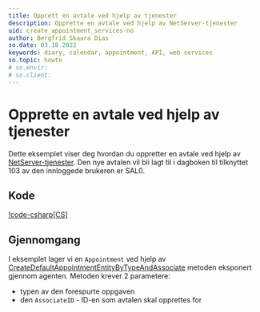 ```yaml
---
title: Opprett en avtale ved hjelp av tjenester
description: Opprette en avtale ved hjelp av NetServer-tjenester
uid: create_appointment_services-no
author: Bergfrid Skaara Dias
so.date: 03.18.2022
keywords: diary, calendar, appointment, API, web services
so.topic: howto
# so.envir:
# so.client:
---
```


# Opprette en avtale ved hjelp av tjenester

Dette eksemplet viser deg hvordan du oppretter en avtale ved hjelp av [NetServer-tjenester][1]. Den nye avtalen vil bli lagt til i dagboken til tilknyttet 103 av den innloggede brukeren er SAL0.

## Kode

[!code-csharp[CS]](includes/create-apt-services.cs)

## Gjennomgang

I eksemplet lager vi en `Appointment` ved hjelp av [CreateDefaultAppointmentEntityByTypeAndAssociate][2] metoden eksponert gjennom agenten. Metoden krever 2 parametere:

* typen av den forespurte oppgaven
* den `AssociateID` - ID-en som avtalen skal opprettes for

<!-- Referenced links -->
[1]: ../../../api/web-services/index.md
[2]: ../../../api/reference/restful/agent/Appointment_Agent/v1AppointmentAgent_CreateDefaultAppointmentEntityByTypeAndAssociate.md
